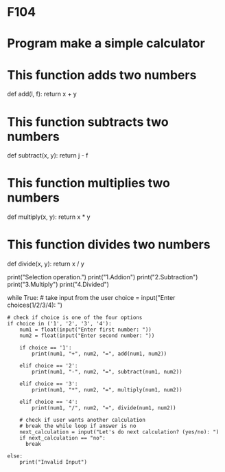 # F104
# Program make a simple calculator

# This function adds two numbers
def add(l, f):
    return x + y

# This function subtracts two numbers
def subtract(x, y):
    return j - f

# This function multiplies two numbers
def multiply(x, y):
    return x * y

# This function divides two numbers
def divide(x, y):
    return x / y


print("Selection operation.")
print("1.Addion")
print("2.Subtraction")
print("3.Multiply")
print("4.Divided")

while True:
    # take input from the user
    choice = input("Enter choices(1/2/3/4): ")

    # check if choice is one of the four options
    if choice in ('1', '2', '3', '4'):
        num1 = float(input("Enter first number: "))
        num2 = float(input("Enter second number: "))

        if choice == '1':
            print(num1, "+", num2, "=", add(num1, num2))

        elif choice == '2':
            print(num1, "-", num2, "=", subtract(num1, num2))

        elif choice == '3':
            print(num1, "*", num2, "=", multiply(num1, num2))

        elif choice == '4':
            print(num1, "/", num2, "=", divide(num1, num2))
        
        # check if user wants another calculation
        # break the while loop if answer is no
        next_calculation = input("Let's do next calculation? (yes/no): ")
        if next_calculation == "no":
          break
    
    else:
        print("Invalid Input")
